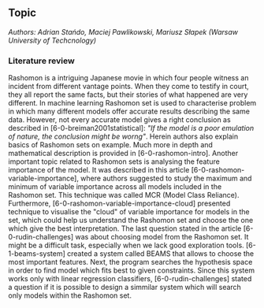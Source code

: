 ## Topic

*Authors: Adrian Stańdo, Maciej Pawlikowski, Mariusz Słapek (Warsaw University of Techcnology)*


### Literature review

Rashomon is a intriguing Japanese movie in which four people witness an incident from different vantage points. When they come to testify in court, they all report the same facts, but their stories of what happened are very different.
In machine learning Rashomon set is used to characterise problem in which many different models offer accurate results describing the same data.
However, not every accurate model gives a right conclusion as described in [6-0-breiman2001statistical]: *"If the model is a poor emulation of nature, the conclusion might be worng"*. Herein authors also explain basics of Rashomon sets on example. Much more in depth and mathematical description is provided in [6-0-rashomon-intro].
Another important topic related to Rashomon sets is analysing the feature importance of the model. It was described in this article [6-0-rashomon-variable-importance], where authors suggested to study the maximum and minimum of variable importance across all models included in the Rashomon set. This technique was called MCR (Model Class Reliance). Furthermore, [6-0-rashomon-variable-importance-cloud] presented technique to visualise the "cloud" of variable importance for models in the set, which could help us understand the Rashomon set and choose the one which give the best interpretation. The last question stated in the article [6-0-rudin-challenges] was about choosing model from the Rashomon set. It might be a difficult task, especially when we lack good exploration tools. [6-1-beams-system] created a system called BEAMS that allows to choose the most important features. Next, the program searches the hypothesis space in order to find model which fits best to given constraints. Since this system works only with linear regression classifiers, [6-0-rudin-challenges] stated a question if it is possible to design a simmilar system which will search only models within the Rashomon set.
